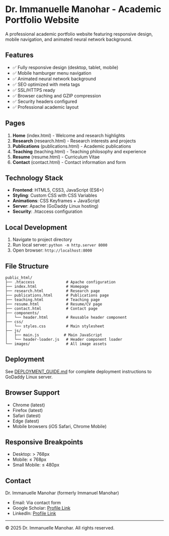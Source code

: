 # Dr. Immanuelle Manohar - Academic Portfolio Website

A professional academic portfolio website featuring responsive design, mobile navigation, and animated neural network background.

## Features

- ✅ Fully responsive design (desktop, tablet, mobile)
- ✅ Mobile hamburger menu navigation
- ✅ Animated neural network background
- ✅ SEO optimized with meta tags
- ✅ SSL/HTTPS ready
- ✅ Browser caching and GZIP compression
- ✅ Security headers configured
- ✅ Professional academic layout

## Pages

1. **Home** (index.html) - Welcome and research highlights
2. **Research** (research.html) - Research interests and projects
3. **Publications** (publications.html) - Academic publications
4. **Teaching** (teaching.html) - Teaching philosophy and experience
5. **Resume** (resume.html) - Curriculum Vitae
6. **Contact** (contact.html) - Contact information and form

## Technology Stack

- **Frontend**: HTML5, CSS3, JavaScript (ES6+)
- **Styling**: Custom CSS with CSS Variables
- **Animations**: CSS Keyframes + JavaScript
- **Server**: Apache (GoDaddy Linux hosting)
- **Security**: .htaccess configuration

## Local Development

1. Navigate to project directory
2. Run local server: `python -m http.server 8000`
3. Open browser: `http://localhost:8000`

## File Structure

```
public_html/
├── .htaccess              # Apache configuration
├── index.html             # Homepage
├── research.html          # Research page
├── publications.html      # Publications page
├── teaching.html          # Teaching page
├── resume.html            # Resume/CV page
├── contact.html           # Contact page
├── components/
│   └── header.html        # Reusable header component
├── css/
│   └── styles.css         # Main stylesheet
├── js/
│   ├── main.js           # Main JavaScript
│   └── header-loader.js   # Header component loader
└── images/                # All image assets
```

## Deployment

See [DEPLOYMENT_GUIDE.md](../DEPLOYMENT_GUIDE.md) for complete deployment instructions to GoDaddy Linux server.

## Browser Support

- Chrome (latest)
- Firefox (latest)
- Safari (latest)
- Edge (latest)
- Mobile browsers (iOS Safari, Chrome Mobile)

## Responsive Breakpoints

- Desktop: > 768px
- Mobile: ≤ 768px
- Small Mobile: ≤ 480px

## Contact

Dr. Immanuelle Manohar (formerly Immanuel Manohar)
- Email: Via contact form
- Google Scholar: [Profile Link](https://scholar.google.com/citations?user=owpYBT0AAAAJ&hl=en)
- LinkedIn: [Profile Link](https://www.linkedin.com/in/immanuel-manohar-b6a89a14)

---

© 2025 Dr. Immanuelle Manohar. All rights reserved.
